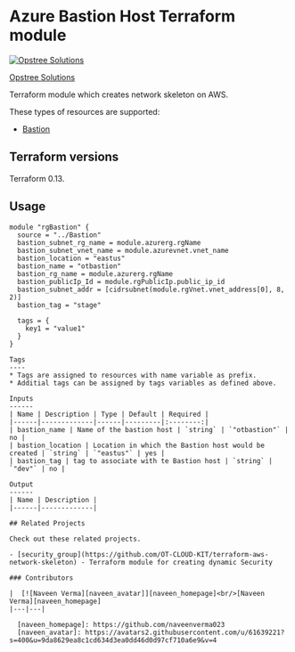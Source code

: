 Azure Bastion Host Terraform module
=====================================

[![Opstree Solutions][opstree_avatar]][opstree_homepage]

[Opstree Solutions][opstree_homepage] 

  [opstree_homepage]: https://opstree.github.io/
  [opstree_avatar]: https://img.cloudposse.com/150x150/https://github.com/opstree.png

Terraform module which creates network skeleton on AWS.

These types of resources are supported:

* [Bastion](https://registry.terraform.io/providers/hashicorp/azurerm/latest/docs/resources/bastion_host)

Terraform versions
------------------

Terraform 0.13.

Usage
------

```hcl
module "rgBastion" {
  source = "../Bastion"
  bastion_subnet_rg_name = module.azurerg.rgName
  bastion_subnet_vnet_name = module.azurevnet.vnet_name
  bastion_location = "eastus"
  bastion_name = "otbastion"
  bastion_rg_name = module.azurerg.rgName
  bastion_publicIp_Id = module.rgPublicIp.public_ip_id
  bastion_subnet_addr = [cidrsubnet(module.rgVnet.vnet_address[0], 8, 2)]
  bastion_tag = "stage"

  tags = {
    key1 = "value1"
  }
}

```

```
Tags
----
* Tags are assigned to resources with name variable as prefix.
* Additial tags can be assigned by tags variables as defined above.

Inputs
------
| Name | Description | Type | Default | Required |
|------|-------------|------|---------|:--------:|
| bastion_name | Name of the bastion host | `string` | `"otbastion"` | no |
| bastion_location | Location in which the Bastion host would be created | `string` | `"eastus"` | yes |
| bastion_tag | tag to associate with te Bastion host | `string` | `"dev"` | no |

Output
------
| Name | Description |
|------|-------------|

## Related Projects

Check out these related projects.

- [security_group](https://github.com/OT-CLOUD-KIT/terraform-aws-network-skeleton) - Terraform module for creating dynamic Security 

### Contributors

|  [![Naveen Verma][naveen_avatar]][naveen_homepage]<br/>[Naveen Verma][naveen_homepage]
|---|---|

  [naveen_homepage]: https://github.com/naveenverma023
  [naveen_avatar]: https://avatars2.githubusercontent.com/u/61639221?s=400&u=9da8629ea8c1cd634d3ea0dd46d0d97cf710a6e9&v=4
